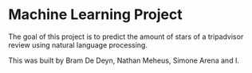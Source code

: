 # Machine Learning Project
The goal of this project is to predict the amount of stars of a tripadvisor
review using natural language processing.

This was built by Bram De Deyn, Nathan Meheus, Simone Arena and I.
